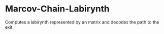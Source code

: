 # Marcov-Chain-Labirynth
 Computes a labirynth represented by an matrix and decodes the path to the exit
